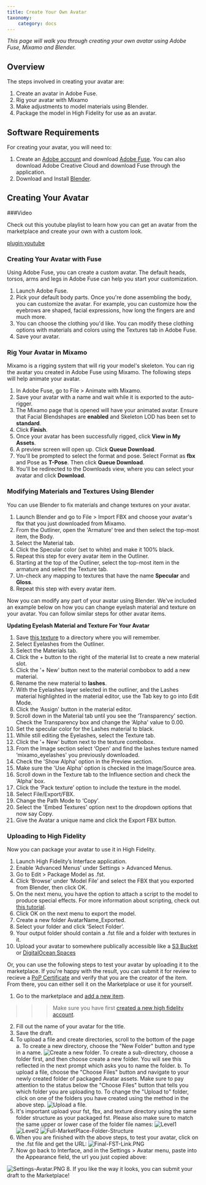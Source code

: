 ```yaml
---
title: Create Your Own Avatar
taxonomy:
    category: docs
---
```


*This page will walk you through creating your own avatar using Adobe Fuse, Mixamo and Blender.*

## Overview

The steps involved in creating your avatar are:

1. Create an avatar in Adobe Fuse.
2. Rig your avatar with Mixamo
3. Make adjustments to model materials using Blender.
4. Package the model in High Fidelity for use as an avatar.

## Software Requirements

For creating your avatar, you will need to:

1. Create an [Adobe account](http://adobe.com/) and download [Adobe Fuse](https://www.adobe.com/products/fuse.html). You can also download Adobe Creative Cloud and download Fuse through the application.
2. Download and Install [Blender](https://www.blender.org/).

## Creating Your Avatar

###Video

Check out this youtube playlist to learn how you can get an avatar from the marketplace and create your own with a custom look.

[plugin:youtube](https://www.youtube.com/watch?v=6NfiH4rdVRM)

### Creating Your Avatar with Fuse

Using Adobe Fuse, you can create a custom avatar. The default heads, torsos, arms and legs in Adobe Fuse can help you start your customization.

1. Launch Adobe Fuse.
2. Pick your default body parts. Once you're done assembling the body, you can customize the avatar. For example, you can customize how the eyebrows are shaped, facial expressions, how long the fingers are and much more.
3. You can choose the clothing you'd like. You can modify these clothing options with materials and colors using the Textures tab in Adobe Fuse.
4. Save your avatar.

### Rig Your Avatar in Mixamo

Mixamo is a rigging system that will rig your model's skeleton. You can rig the avatar you created in Adobe Fuse using Mixamo. The following steps will help animate your avatar.

1. In Adobe Fuse, go to File > Animate with Mixamo.
2. Save your avatar with a name and wait while it is exported to the auto-rigger.
3. The Mixamo page that is opened will have your animated avatar. Ensure that Facial Blendshapes are **enabled** and Skeleton LOD has been set to **standard**.
4. Click **Finish**.
5. Once your avatar has been successfully rigged, click **View in My Assets**.
6. A preview screen will open up. Click **Queue Download**.
7. You'll be prompted to select the format and pose. Select Format as **fbx** and Pose as **T-Pose**. Then click **Queue Download**.
8. You'll be redirected to the Downloads view, where you can select your avatar and click **Download**.

### Modifying Materials and Textures Using Blender

You can use Blender to fix materials and change textures on your avatar.

1. Launch Blender and go to File > Import FBX and choose your avatar's fbx that you just downloaded from Mixamo.
2. From the Outliner, open the 'Armature' tree and then select the top-most item, the Body.
3. Select the Material tab.
4. Click the Specular color (set to white) and make it 100% black.
5. Repeat this step for every avatar item in the Outliner.
6. Starting at the top of the Outliner, select the top-most item in the armature and select the Texture tab.
7. Un-check any mapping to textures that have the name **Specular** and **Gloss**.
8. Repeat this step with every avatar item.

Now you can modify any part of your avatar using Blender. We've included an example below on how you can change eyelash material and texture on your avatar. You can follow similar steps for other avatar items.

**Updating Eyelash Material and Texture For Your Avatar**

1. Save [this texture](http://hifi-content.s3.amazonaws.com/DomainContent/Event%20/Images/mixamo_eyelashes.png) to a directory where you will remember.
2. Select Eyelashes from the Outliner.
3. Select the Materials tab.
4. Click the + button to the right of the material list to create a new material slot.
5. Click the '+ New' button next to the material combobox to add a new material.
6. Rename the new material to **lashes**.
7. With the Eyelashes layer selected in the outliner, and the Lashes material highlighted in the material editor, use the Tab key to go into Edit Mode.
8. Click the ‘Assign' button in the material editor.
9. Scroll down in the Material tab until you see the ‘Transparency' section. Check the Transparency box and change the ‘Alpha' value to 0.00.
10. Set the specular color for the Lashes material to black.
11. While still editing the Eyelashes, select the Texture tab.
12. Click the '+ New' button next to the texture combobox.
13. From the Image section select ‘Open' and find the lashes texture named ‘mixamo_eyelashes' you previously downloaded.
14. Check the 'Show Alpha' option in the Preview section.
15. Make sure the 'Use Alpha' option is checked in the Image/Source area.
16. Scroll down in the Texture tab to the Influence section and check the ‘Alpha’ box.
17. Click the ‘Pack texture’ option to include the texture in the model.
18. Select File/Export/FBX.
19. Change the Path Mode to ‘Copy'.
20. Select the 'Embed Textures' option next to the dropdown options that now say Copy.
21. Give the Avatar a unique name and click the Export FBX button.

### Uploading to High Fidelity

Now you can package your avatar to use it in High Fidelity.

1. Launch High Fidelity’s Interface application.
2. Enable ‘Advanced Menus’ under Settings > Advanced Menus.
3. Go to Edit > Package Model as .fst.
4. Click ‘Browse’ under ‘Model File’ and select the FBX that you exported from Blender, then click OK.
5. On the next menu, you have the option to attach a script to the model to produce special effects. For more information about scripting, check out [this tutorial](https://docs.highfidelity.com/learn-with-us/get-started-with-scripting).
5. Click OK on the next menu to export the model.
6. Create a new folder AvatarName_Exported.
7. Select your folder and click ‘Select Folder’.
8. Your output folder should contain a .fst file and a folder with textures in it.
9. Upload your avatar to somewhere publically accessible like a [S3 Bucket](https://aws.amazon.com/s3/) or [DigitalOcean Spaces](https://www.digitalocean.com/products/spaces/)

Or, you can use the following steps to test your avatar by uploading it to the marketplace. If you're happy with the result, you can submit it for review to recieve a [PoP Certificate](https://docs.highfidelity.com/high-fidelity-commerce/basics/pop) and verify that you are the creator of the item. From there, you can either sell it on the Marketplace or use it for yourself. 

1. Go to the marketplace and [add a new item](https://highfidelity.com/marketplace/items/new).
>>> Make sure you have first [created a new high fidelity account](https://highfidelity.com/users/signup).
2. Fill out the name of your avatar for the title.
3. Save the draft.
4. To upload a file and create directories, scroll to the bottom of the page
    a. To create a new directory, choose the "New Folder" button and type in a name.  ![Create a new folder](Market-Place-Add_Create-Folder.PNG).  To create a sub-directory, choose a folder first, and then choose create a new folder.  You will see this reflected in the next prompt which asks you to name the folder.
    b. To upload a file, choose the "Choose Files" button and navigate to your newly created folder of packaged Avatar assets.  Make sure to pay attention to the status below the "Choose Files" button that tells you which folder you are uploading to.  To change the "Upload to" folder, click on one of the folders you have created using the method in the above step. 
    ![Upload a file](Market-Place-Add_Create-File.PNG).
5. It's important upload your fst, fbx, and texture directory using the same folder structure as your packaged fst.  Please also make sure to match the same upper or lower case of the folder file names:
![Level1](Packaged-Avatar_pt-1.png)
![Level2](Packaged-Avatar_pt-2.png)
![Full-MarketPlace-Folder-Structure](Full-MarketPlace-Folder-Structure.PNG)
6. When you are finished with the above steps, to test your avatar, click on the .fst file and get the URL:
![Final-FST-Link.PNG](Final-FST-Link.PNG)
7. Now go back to Interface, and in the Settings > Avatar menu, paste into the Appearance field, the url you just copied above:

![Settings-Avatar.PNG](Settings-Avatar.PNG)
8. If you like the way it looks, you can submit your draft to the Marketplace!




